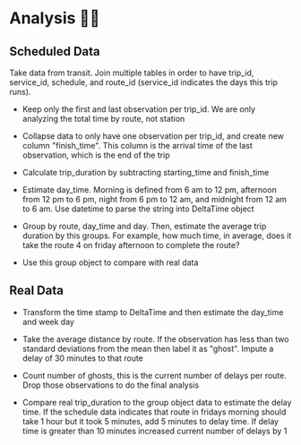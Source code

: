 # Analysis 📝🚌

## Scheduled Data

Take data from transit. Join multiple tables in order to have trip_id, service_id, schedule, and route_id (service_id indicates the days this trip runs).

* Keep only the first and last observation per trip_id. We are only analyzing the total time by route, not station

* Collapse data to only have one observation per trip_id, and create new column "finish_time". This column is the arrival time of the last observation, which is the end of the trip

* Calculate trip_duration by subtracting starting_time and finish_time

* Estimate day_time. Morning is defined from 6 am to 12 pm, afternoon from 12 pm to 6 pm, night from 6 pm to 12 am, and midnight from 12 am to 6 am. Use datetime to parse the string into DeltaTime object

* Group by route, day_time and day. Then, estimate the average trip duration by this groups. For example, how much time, in average, does it take the route 4 on friday afternoon to complete the route?

* Use this group object to compare with real data

## Real Data

* Transform the time stamp to DeltaTime and then estimate the day_time and week day

* Take the average distance by route. If the observation has less than two standard deviations from the mean then label it as "ghost". Impute a delay of 30 minutes to that route

* Count number of ghosts, this is the current number of delays per route. Drop those observations to do the final analysis

* Compare real trip_duration to the group object data to estimate the delay time. If the schedule data indicates that route in fridays morning should take 1 hour but it took 5 minutes, add 5 minutes to delay time. If delay time is greater than 10 minutes increased current number of delays by 1